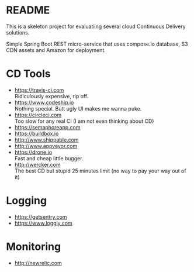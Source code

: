 README
======

This is a skeleton project for evaluatiing several cloud Continuous Delivery solutions.

Simple Spring Boot REST micro-service that uses compose.io database, S3 CDN assets and Amazon for deployment. 

# CD Tools

* https://travis-ci.com<br>
  Ridiculously expensive, rip off.
* https://www.codeship.io<br>
  Nothing special. Butt ugly UI makes me wanna puke.
* https://circleci.com<br>
  Too slow for any real CI (I am not even thinking about CD)
* https://semaphoreapp.com
* https://buildbox.io
* http://www.shippable.com
* http://www.appveyor.com
* https://drone.io<br>
  Fast and cheap little bugger. 
* http://wercker.com<br>
  The best CD but stupid 25 minutes limit (no way to pay your way out of it)

# Logging

* https://getsentry.com
* https://www.loggly.com

# Monitoring

* http://newrelic.com

